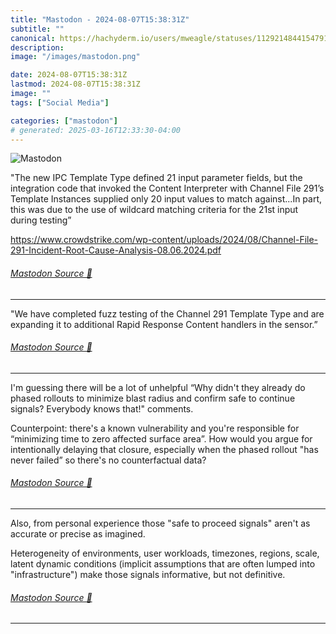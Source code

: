 ```yaml
---
title: "Mastodon - 2024-08-07T15:38:31Z"
subtitle: ""
canonical: https://hachyderm.io/users/mweagle/statuses/112921484415479143
description:
image: "/images/mastodon.png"

date: 2024-08-07T15:38:31Z
lastmod: 2024-08-07T15:38:31Z
image: ""
tags: ["Social Media"]

categories: ["mastodon"]
# generated: 2025-03-16T12:33:30-04:00
---
```

![Mastodon](/images/mastodon.png)

<p>&quot;The new IPC Template Type defined 21 input parameter fields, but the integration code that invoked the Content Interpreter with Channel File 291’s Template Instances supplied only 20 input values to match against...In part, this was due to the use of wildcard matching criteria for the 21st input during testing”</p><p><a href="https://www.crowdstrike.com/wp-content/uploads/2024/08/Channel-File-291-Incident-Root-Cause-Analysis-08.06.2024.pdf" target="_blank" rel="nofollow noopener noreferrer" translate="no"><span class="invisible">https://www.</span><span class="ellipsis">crowdstrike.com/wp-content/upl</span><span class="invisible">oads/2024/08/Channel-File-291-Incident-Root-Cause-Analysis-08.06.2024.pdf</span></a></p>


###### [Mastodon Source 🐘](https://hachyderm.io/@mweagle/112921484415479143)

___

<p>&quot;We have completed fuzz testing of the Channel 291 Template Type and are expanding it to additional Rapid Response Content handlers in the sensor.”</p>


###### [Mastodon Source 🐘](https://hachyderm.io/@mweagle/112921517498212981)

___

<p>I&#39;m guessing there will be a lot of unhelpful “Why didn&#39;t they already do phased rollouts to minimize blast radius and confirm safe to continue signals? Everybody knows that!&quot; comments.</p><p>Counterpoint: there&#39;s a known vulnerability and you&#39;re responsible for “minimizing time to zero affected surface area”. How would you argue for intentionally delaying that closure, especially when the phased rollout &quot;has never failed” so there&#39;s no counterfactual data?</p>


###### [Mastodon Source 🐘](https://hachyderm.io/@mweagle/112921542728276679)

___

<p>Also, from personal experience those &quot;safe to proceed signals&quot; aren&#39;t as accurate or precise as imagined. </p><p>Heterogeneity of environments, user workloads, timezones, regions, scale, latent dynamic conditions (implicit assumptions that are often lumped into &quot;infrastructure&quot;) make those signals informative, but not definitive.</p>


###### [Mastodon Source 🐘](https://hachyderm.io/@mweagle/112921606978786576)

___
